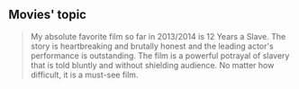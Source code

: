 ## Movies' topic
> My absolute favorite film so far in 2013/2014 is 12 Years a Slave. 
The story is heartbreaking and brutally honest and the leading actor's performance is outstanding. 
The film is a powerful potrayal of slavery that is told bluntly and without shielding audience. 
No matter how difficult, it is a must-see film.
